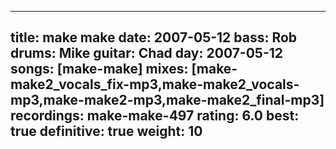 
---
title: make make
date: 2007-05-12
bass:	Rob
drums:	Mike
guitar:	Chad
day: 2007-05-12
songs: [make-make]
mixes: [make-make2_vocals_fix-mp3,make-make2_vocals-mp3,make-make2-mp3,make-make2_final-mp3]
recordings: make-make-497
rating: 6.0
best: true
definitive: true
weight: 10
---
